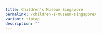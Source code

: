 ```yaml
---
title: Children's Museum Singapore
permalink: /children-s-museum-singapore/
variant: tiptap
description: ""
---
```

